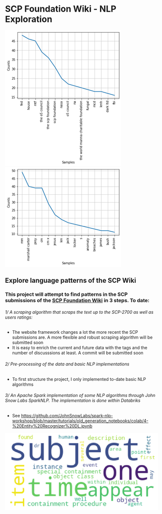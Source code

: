 # SCP Foundation Wiki - NLP Exploration

![organ_ner](/images/orga_ner.png) ![person_ner](/images/person_ner.png)



## Explore language patterns of the SCP Wiki

### This project will attempt to find patterns in the SCP submissions of the [SCP Foundation Wiki](https://scp-wiki.wikidot.com/) in 3 steps. To date: 

###### 1/ A scraping algorithm that scraps the text up to the SCP-2700 as well as users ratings:
   - The website framework changes a lot the more recent the SCP submissions are. A more flexible and robust scraping algorithm will be submitted soon
   - It is easy to enrich the current and future data with the tags and the number of discusssions at least. A commit will be submitted soon

###### 2/ Pre-processing of the data and basic NLP implementations 
   - To first structure the project, I only implemented to-date basic NLP algorithms
   
###### 3/ An Apache Spark implementation of some NLP algorithms through John Snow Labs SparkNLP. The implementation is done within Databriks
   - See https://github.com/JohnSnowLabs/spark-nlp-workshop/blob/master/tutorials/old_generation_notebooks/colab/4-%20Entity%20Recognizer%20DL.ipynb

![word_cloud](/images/cloud_words.png) 
